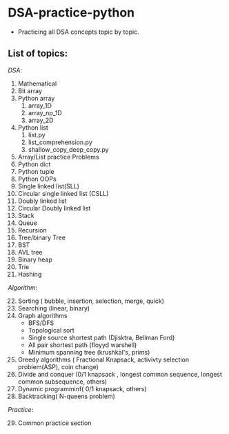 # DSA-practice-python

- Practicing all DSA concepts topic by topic.

## **List of topics**:

_DSA_:

1. Mathematical
2. Bit array
3. Python array
   1. array_1D
   2. array_np_1D
   3. array_2D
4. Python list
   1. list.py
   2. list_comprehension.py
   3. shallow_copy_deep_copy.py
5. Array/List practice Problems
6. Python dict
7. Python tuple
8. Python OOPs
9. Single linked list(SLL)
10. Circular single linked list (CSLL)
11. Doubly linked list
12. Circular Doubly linked list
13. Stack
14. Queue
15. Recursion
16. Tree/binary Tree
17. BST
18. AVL tree
19. Binary heap
20. Trie
21. Hashing

_Algorithm_:

22. Sorting ( bubble, insertion, selection, merge, quick)
23. Searching (linear, binary)
24. Graph algorithms
    - BFS/DFS
    - Topological sort
    - Single source shortest path (Djisktra, Bellman Ford)
    - All pair shortest path (floyyd warshell)
    - Minimum spanning tree (krushkal's, prims)
25. Greedy algorithms ( Fractional Knapsack, activivty selection problem(ASP), coin change)
26. Divide and conquer (0/1 knapsack , longest common sequence, longest common subsequence, others)
27. Dynamic programminf( 0/1 knapsack, others)
28. Backtracking( N-queens problem)

_Practice_:

29. Common practice section
